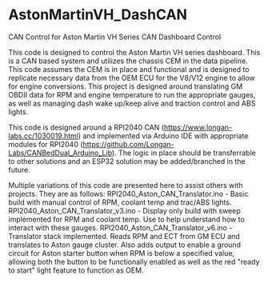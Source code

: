# AstonMartinVH_DashCAN
CAN Control for Aston Martin VH Series CAN Dashboard Control

This code is designed to control the Aston Martin VH series dashboard.  This is a CAN based system and utilizes the chassis CEM in the data pipeline.  This code assumes the CEM is in place and functional and is designed to replicate necessary data from the OEM ECU for the V8/V12 engine to allow for engine conversions.   This project is designed around translating GM OBDII data for RPM and engine temperature to run the appropriate gauges, as well as managing dash wake up/keep alive and traction control and ABS lights.

This code is designed around a RPI2040 CAN (https://www.longan-labs.cc/1030019.html) and implemented via Arduino IDE with appropriate modules for RPI2040 (https://github.com/Longan-Labs/CANBedDual_Arduino_Lib).   The logic in place should be transferrable to other solutions and an ESP32 solution may be added/branched in the future.

Multiple variations of this code are presented here to assist others with projects.  They are as follows:
RPI2040_Aston_CAN_Translator.ino - Basic build with manual control of RPM, coolant temp and trac/ABS lights.
RPI2040_Aston_CAN_Translator_v3.ino - Display only build with sweep implemented for RPM and coolant temp.  Use to help understand how to interact with these gauges.
RPI2040_Aston_CAN_Translator_v6.ino - Translator stack implemented.  Reads RPM and ECT from GM ECU and translates to Aston gauge cluster.  Also adds output to enable a ground circuit for Aston starter button when RPM is below a specified value, allowing both the button to be functionally enabled as well as the red "ready to start" light feature to function as OEM.
